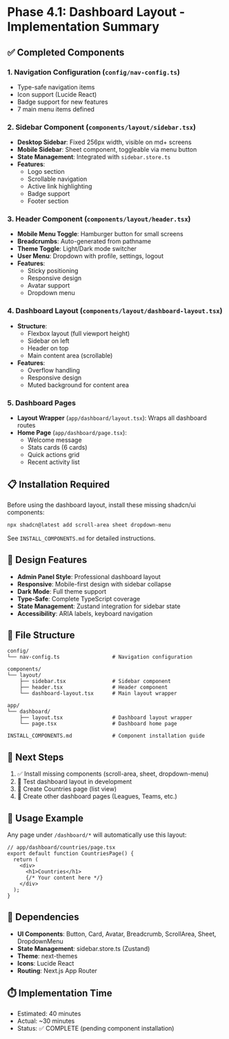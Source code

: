 # Phase 4.1: Dashboard Layout - Implementation Summary

## ✅ Completed Components

### 1. Navigation Configuration (`config/nav-config.ts`)
- Type-safe navigation items
- Icon support (Lucide React)
- Badge support for new features
- 7 main menu items defined

### 2. Sidebar Component (`components/layout/sidebar.tsx`)
- **Desktop Sidebar**: Fixed 256px width, visible on md+ screens
- **Mobile Sidebar**: Sheet component, toggleable via menu button
- **State Management**: Integrated with `sidebar.store.ts`
- **Features**:
  - Logo section
  - Scrollable navigation
  - Active link highlighting
  - Badge support
  - Footer section

### 3. Header Component (`components/layout/header.tsx`)
- **Mobile Menu Toggle**: Hamburger button for small screens
- **Breadcrumbs**: Auto-generated from pathname
- **Theme Toggle**: Light/Dark mode switcher
- **User Menu**: Dropdown with profile, settings, logout
- **Features**:
  - Sticky positioning
  - Responsive design
  - Avatar support
  - Dropdown menu

### 4. Dashboard Layout (`components/layout/dashboard-layout.tsx`)
- **Structure**:
  - Flexbox layout (full viewport height)
  - Sidebar on left
  - Header on top
  - Main content area (scrollable)
- **Features**:
  - Overflow handling
  - Responsive design
  - Muted background for content area

### 5. Dashboard Pages
- **Layout Wrapper** (`app/dashboard/layout.tsx`): Wraps all dashboard routes
- **Home Page** (`app/dashboard/page.tsx`):
  - Welcome message
  - Stats cards (6 cards)
  - Quick actions grid
  - Recent activity list

## 📋 Installation Required

Before using the dashboard layout, install these missing shadcn/ui components:

```bash
npx shadcn@latest add scroll-area sheet dropdown-menu
```

See `INSTALL_COMPONENTS.md` for detailed instructions.

## 🎨 Design Features

- **Admin Panel Style**: Professional dashboard layout
- **Responsive**: Mobile-first design with sidebar collapse
- **Dark Mode**: Full theme support
- **Type-Safe**: Complete TypeScript coverage
- **State Management**: Zustand integration for sidebar state
- **Accessibility**: ARIA labels, keyboard navigation

## 📁 File Structure

```
config/
└── nav-config.ts                 # Navigation configuration

components/
└── layout/
    ├── sidebar.tsx               # Sidebar component
    ├── header.tsx                # Header component
    └── dashboard-layout.tsx      # Main layout wrapper

app/
└── dashboard/
    ├── layout.tsx                # Dashboard layout wrapper
    └── page.tsx                  # Dashboard home page

INSTALL_COMPONENTS.md             # Component installation guide
```

## 🚀 Next Steps

1. ✅ Install missing components (scroll-area, sheet, dropdown-menu)
2. 📝 Test dashboard layout in development
3. 📝 Create Countries page (list view)
4. 📝 Create other dashboard pages (Leagues, Teams, etc.)

## 🎯 Usage Example

Any page under `/dashboard/*` will automatically use this layout:

```tsx
// app/dashboard/countries/page.tsx
export default function CountriesPage() {
  return (
    <div>
      <h1>Countries</h1>
      {/* Your content here */}
    </div>
  );
}
```

## 🔗 Dependencies

- **UI Components**: Button, Card, Avatar, Breadcrumb, ScrollArea, Sheet, DropdownMenu
- **State Management**: sidebar.store.ts (Zustand)
- **Theme**: next-themes
- **Icons**: Lucide React
- **Routing**: Next.js App Router

## ⏱️ Implementation Time

- Estimated: 40 minutes
- Actual: ~30 minutes
- Status: ✅ COMPLETE (pending component installation)